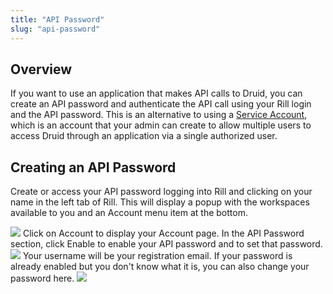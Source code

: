 ```yaml
---
title: "API Password"
slug: "api-password"
---
```

## Overview 

If you want to use an application that makes API calls to Druid, you can create an API password and authenticate the API call using your Rill login and the API password. This is an alternative to using a [Service Account](/service-accounts), which is an account that your admin can create to allow multiple users to access Druid through an application via a single authorized user.

## Creating an API Password

Create or access your API password logging into Rill and clicking on your name in the left tab of Rill. This will display a popup with the workspaces available to you and an Account menu item at the bottom. 


![](https://images.contentful.com/ve6smfzbifwz/192QuxZpDxYoWCp9skBO0K/129e56b8687d0aff18a451f92beb22e7/66bd4c3-Account.png)
Click on Account to display your Account page. In the API Password section, click Enable to enable your API password and to set that password. 
![](https://images.contentful.com/ve6smfzbifwz/5xGpu0YPZxAGLVpWqZN2Pz/a96a4f6bd27493adddf1e47d438f36e2/13daeb7-API_password.png)
Your username will be your registration email. If your password is already enabled but you don't know what it is, you can also change your password here.
![](https://images.contentful.com/ve6smfzbifwz/5ClvhWGV0gx0U3nZeuQRdt/ea8d96835603871ae75ca7fda2e58d57/be9d0ad-Set_API_password.png)
